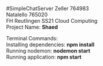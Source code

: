 

#SimpleChatServer
Zeller 764983
<br>
Natalello 765020
<br>
FH Reutlingen SS21 Cloud Computing
<br>
Project Name: **Shaed**

Terminal Commands:
<br>
Installing dependencies: **npm install** 
<br>
Running nodemon: **nodemon start** 
<br>
Running application: **npm start**
